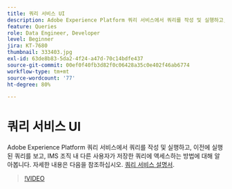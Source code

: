 ```yaml
---
title: 쿼리 서비스 UI
description: Adobe Experience Platform 쿼리 서비스에서 쿼리를 작성 및 실행하고, 이전에 실행된 쿼리를 보고, IMS 조직 내 다른 사용자가 저장한 쿼리에 액세스하는 방법에 대해 알아봅니다.
feature: Queries
role: Data Engineer, Developer
level: Beginner
jira: KT-7680
thumbnail: 333403.jpg
exl-id: 63de8b83-5da2-4f24-a47d-70c14bdfe437
source-git-commit: 00ef0f40fb3d82f0c06428a35c0e402f46ab6774
workflow-type: tm+mt
source-wordcount: '77'
ht-degree: 80%

---
```


# 쿼리 서비스 UI

Adobe Experience Platform 쿼리 서비스에서 쿼리를 작성 및 실행하고, 이전에 실행된 쿼리를 보고, IMS 조직 내 다른 사용자가 저장한 쿼리에 액세스하는 방법에 대해 알아봅니다. 자세한 내용은 다음을 참조하십시오. [쿼리 서비스 설명서](https://experienceleague.adobe.com/docs/experience-platform/query/home.html?lang=ko).

>[!VIDEO](https://video.tv.adobe.com/v/333403?learn=on)
